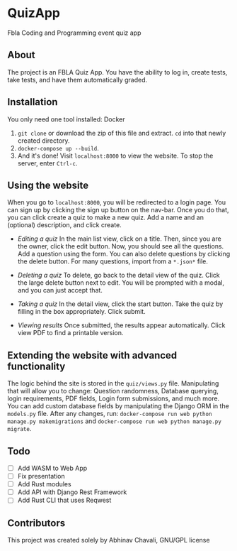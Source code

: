 # QuizApp
Fbla Coding and Programming event quiz app

## About
The project is an FBLA Quiz App. You have the ability to log in, create tests, take tests, and have them automatically graded.

## Installation
You only need one tool installed: Docker
1. `git clone` or download the zip of this file and extract. `cd` into that newly created directory.
2. `docker-compose up --build`.
3.  And it's done! Visit `localhost:8000` to view the website. To stop the server, enter `Ctrl-c`.

## Using the website
When you go to `localhost:8000`, you will be redirected to a login page. You can sign up by clicking the sign up button on the nav-bar. Once you do that, you can click create a quiz to make a new quiz. Add a name and an (optional) description, and click create.

 - *Editing a quiz*
 In the main list view, click on a title. Then, since you are the owner, click the edit button. Now, you should see all the questions. Add a question using the form. You can also delete questions by clicking the delete button. For many questions, import from a `*.json*` file.
 
 - *Deleting a quiz*
 To delete, go back to the detail view of the quiz. Click the large delete button next to edit. You will be prompted with a modal, and you can just accept that.
 
 - *Taking a quiz*
 In the detail view, click the start button. Take the quiz by filling in the box appropriately. Click submit.
 
 - *Viewing results*
 Once submitted, the results appear automatically. Click view PDF to find a printable version.
 
## Extending the website with advanced functionality
The logic behind the site is stored in the `quiz/views.py` file. Manipulating that will allow you to change: Question randomness, Database querying, login requirements, PDF fields, Login form submissions, and much more. You can add custom database fields by manipulating the Django ORM in the `models.py` file. After any changes, run: `docker-compose run web python manage.py makemigrations` and `docker-compose run web python manage.py migrate`.

## Todo
- [ ] Add WASM to Web App
- [ ] Fix presentation
- [ ] Add Rust modules
- [ ] Add API with Django Rest Framework
- [ ] Add Rust CLI that uses Reqwest

## Contributors
This project was created solely by Abhinav Chavali, GNU/GPL license
